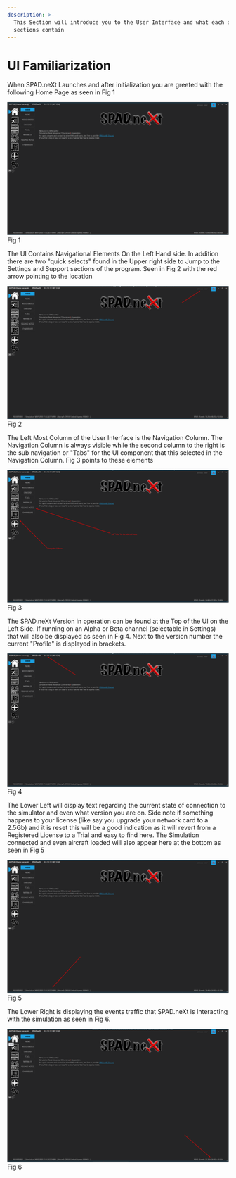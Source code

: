 ```yaml
---
description: >-
  This Section will introduce you to the User Interface and what each of the
  sections contain
---
```


# UI Familiarization

When SPAD.neXt Launches and after initialization you are greeted with the following Home Page as seen in Fig 1&#x20;

![](<../../.gitbook/assets/image (8) (1).png>)Fig 1

The UI Contains Navigational Elements On the Left Hand side.  In addition there are two "quick selects" found in the Upper right side to Jump to the Settings and Support sections of the program. Seen in Fig 2 with the red arrow pointing to the location

![](<../../.gitbook/assets/image (1).png>)Fig 2

The Left Most Column of the User Interface is the Navigation Column.  The Navigation Column is always visible while the second column to the right is the sub navigation or "Tabs" for the UI component that this selected in the Navigation Column.   Fig 3 points to these elements

![](<../../.gitbook/assets/image (5) (1).png>)Fig 3

The SPAD.neXt Version in operation can be found at the Top of the UI on the Left Side.  If running on an Alpha or Beta channel (selectable in Settings) that will also be displayed as seen in Fig 4.  Next to the version number the current "Profile" is displayed in brackets.

&#x20;![](<../../.gitbook/assets/image (12) (1).png>)Fig 4

The Lower Left will display text regarding the current state of connection to the simulator and even what version you are on.  Side note if something happens to your license (like say you upgrade your network card to a 2.5Gb) and it is reset this will be a good indication as it will revert from a Registered License to a Trial and easy to find here.  The Simulation connected and even aircraft loaded will also appear here at the bottom as seen in Fig 5

![](<../../.gitbook/assets/image (3) (1).png>)Fig 5

The Lower Right is displaying the events traffic that SPAD.neXt is Interacting with the simulation as seen in Fig 6.

![](<../../.gitbook/assets/image (6) (1).png>)Fig 6

